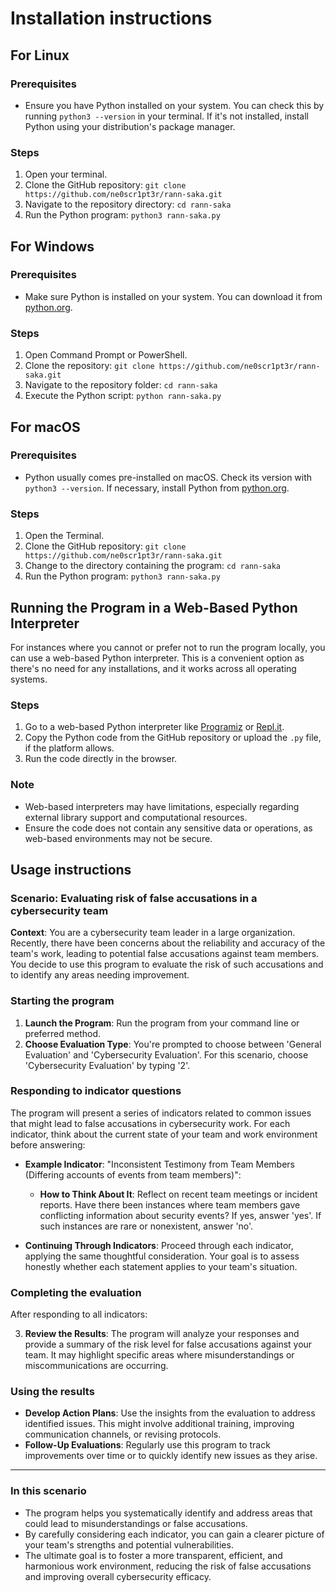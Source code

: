 # Installation instructions 

## For Linux

### Prerequisites
- Ensure you have Python installed on your system. You can check this by running `python3 --version` in your terminal. If it's not installed, install Python using your distribution's package manager.

### Steps
1. Open your terminal.
2. Clone the GitHub repository: `git clone https://github.com/ne0scr1pt3r/rann-saka.git`
3. Navigate to the repository directory: `cd rann-saka`
4. Run the Python program: `python3 rann-saka.py`

## For Windows

### Prerequisites
- Make sure Python is installed on your system. You can download it from [python.org](https://www.python.org/downloads/).

### Steps
1. Open Command Prompt or PowerShell.
2. Clone the repository: `git clone https://github.com/ne0scr1pt3r/rann-saka.git`
3. Navigate to the repository folder: `cd rann-saka`
4. Execute the Python script: `python rann-saka.py`

## For macOS

### Prerequisites
- Python usually comes pre-installed on macOS. Check its version with `python3 --version`. If necessary, install Python from [python.org](https://www.python.org/downloads/).

### Steps
1. Open the Terminal.
2. Clone the GitHub repository: `git clone https://github.com/ne0scr1pt3r/rann-saka.git`
3. Change to the directory containing the program: `cd rann-saka`
4. Run the Python program: `python3 rann-saka.py`

## Running the Program in a Web-Based Python Interpreter

For instances where you cannot or prefer not to run the program locally, you can use a web-based Python interpreter. This is a convenient option as there's no need for any installations, and it works across all operating systems.

### Steps
1. Go to a web-based Python interpreter like [Programiz](https://www.programiz.com/python-programming/online-compiler/) or [Repl.it](https://repl.it/).
2. Copy the Python code from the GitHub repository or upload the `.py` file, if the platform allows.
3. Run the code directly in the browser.

### Note
- Web-based interpreters may have limitations, especially regarding external library support and computational resources.
- Ensure the code does not contain any sensitive data or operations, as web-based environments may not be secure.

## Usage instructions 

### Scenario: Evaluating risk of false accusations in a cybersecurity team
**Context**: You are a cybersecurity team leader in a large organization. Recently, there have been concerns about the reliability and accuracy of the team's work, leading to potential false accusations against team members. You decide to use this program to evaluate the risk of such accusations and to identify any areas needing improvement.

### Starting the program
1. **Launch the Program**: Run the program from your command line or preferred method.
2. **Choose Evaluation Type**: You're prompted to choose between 'General Evaluation' and 'Cybersecurity Evaluation'. For this scenario, choose 'Cybersecurity Evaluation' by typing '2'.

### Responding to indicator questions
The program will present a series of indicators related to common issues that might lead to false accusations in cybersecurity work. For each indicator, think about the current state of your team and work environment before answering:

- **Example Indicator**: "Inconsistent Testimony from Team Members (Differing accounts of events from team members)": 
    - **How to Think About It**: Reflect on recent team meetings or incident reports. Have there been instances where team members gave conflicting information about security events? If yes, answer 'yes'. If such instances are rare or nonexistent, answer 'no'.

- **Continuing Through Indicators**: Proceed through each indicator, applying the same thoughtful consideration. Your goal is to assess honestly whether each statement applies to your team's situation.

### Completing the evaluation
After responding to all indicators:

3. **Review the Results**: The program will analyze your responses and provide a summary of the risk level for false accusations against your team. It may highlight specific areas where misunderstandings or miscommunications are occurring.

### Using the results
- **Develop Action Plans**: Use the insights from the evaluation to address identified issues. This might involve additional training, improving communication channels, or revising protocols.
- **Follow-Up Evaluations**: Regularly use this program to track improvements over time or to quickly identify new issues as they arise.

---

### In this scenario
- The program helps you systematically identify and address areas that could lead to misunderstandings or false accusations.
- By carefully considering each indicator, you can gain a clearer picture of your team's strengths and potential vulnerabilities.
- The ultimate goal is to foster a more transparent, efficient, and harmonious work environment, reducing the risk of false accusations and improving overall cybersecurity efficacy.
